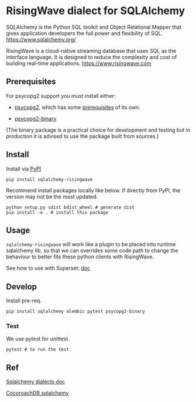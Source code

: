 # RisingWave dialect for SQLAlchemy

SQLAlchemy is the Python SQL toolkit and Object Relational Mapper that gives application developers the full power and flexibility of SQL. https://www.sqlalchemy.org/

RisingWave is a cloud-native streaming database that uses SQL as the interface language. It is designed to reduce the complexity and cost of building real-time applications. https://www.risingwave.com

## Prerequisites

For psycopg2 support you must install either:

* [psycopg2](https://pypi.org/project/psycopg2/), which has some
  [prerequisites](https://www.psycopg.org/docs/install.html#prerequisites) of
  its own.

* [psycopg2-binary](https://pypi.org/project/psycopg2-binary/)

(The binary package is a practical choice for development and testing but in
production it is advised to use the package built from sources.)
 
## Install
Install via [PyPI](https://pypi.org/project/sqlalchemy-risingwave/)
```
pip install sqlalchemy-risingwave
```

Recommend install packages locally like below. If directly from PyPI, the version may not be the most updated.

```
python setup.py sdist bdist_wheel # generate dist
pip install -e . # install this package
```

## Usage
`sqlalchemy-risingwave` will work like a plugin to be placed into runtime sqlalchemy lib, so that we can overrides some code path to change the behaviour to better fits these python clients with RisingWave.

See how to use with Superset: [doc](./doc/integrate_with_superset.md)

## Develop
Install pre-req.
```
pip install sqlalchemy alembic pytest psycopg2-binary
```

### Test
We use pytest for unittest.
```
pytest # to run the test
```

## Ref
[Sqlalchemy dialects doc](https://github.com/sqlalchemy/sqlalchemy/blob/main/README.dialects.rst)

[CocoroachDB sqlalchemy](https://github.com/cockroachdb/sqlalchemy-cockroachdb)

